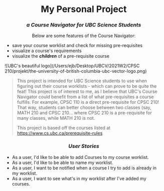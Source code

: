 
<h1 style="text-align:center">My Personal Project</h1>

<h3 style="text-align:center"> <em>a Course Navigator for UBC Science Students</em></h3>

<center>Below are some features of the Course Navigator:</center>

- save your course worklist and check for missing pre-requisites
- visualize a course's requirements
- visualize the ***children*** of a pre-requisite course

![UBC's beautiful logo](/Users/ejb/Desktop/UBCV/2021W2/CPSC 210/projekt/the-university-of-british-columbia-ubc-vector-logo.png)
 
 >This project is intended for UBC Science students to use when figuring out their
 course worklists - which can prove to be quite the feat! This project is of interest to me,
 as I believe that UBC's Course Navigator could benefit from a list of what pre-requisites a course fulfills.
 For example, CPSC 110 is a direct pre-requisite for CPSC 210! That way, students can better choose between
 two classes (say, MATH 210 and CPSC 210... where CPSC 210 is a pre-requisite for many classes,
 while MATH 210 is not.
> 
> This project is based off the courses listed at https://www.cs.ubc.ca/prerequisite-rules

<h3><center><b><em>User Stories</em></b></center></h3>

- As a user, I'd like to be able to add Courses to my course worklist.
- As a user, I'd like to be able to name my worklist.
- As a user, I want to be notified when a course I try to add is already in my worklist.
- As a user, I want to see what's in my worklist after I've added my courses.